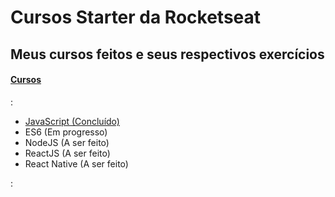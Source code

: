 # Cursos Starter da Rocketseat
## Meus cursos feitos e seus respectivos exercícios

<h4>
<a href="https://app.rocketseat.com.br/starter">Cursos</a>
</h4>

:<p>
- <a href="https://github.com/fpeduu/rocketseat-starter/tree/master/JavaScript">JavaScript (Concluído)</a>
- <a>ES6 (Em progresso)</a>
- <a>NodeJS (A ser feito)</a>
- <a>ReactJS (A ser feito)</a>
- <a>React Native (A ser feito) </a>
</p>: